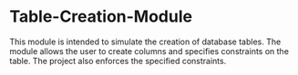 # Table-Creation-Module
This module is intended to simulate the creation of database tables. The module allows the user to create columns and specifies constraints on the table. The project also enforces the specified constraints.
